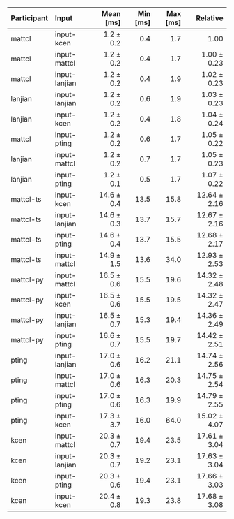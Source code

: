 | Participant | Input | Mean [ms] | Min [ms] | Max [ms] | Relative |
|:---|:---|---:|---:|---:|---:|
| mattcl | input-kcen | 1.2 ± 0.2 | 0.4 | 1.7 | 1.00 |
| mattcl | input-mattcl | 1.2 ± 0.2 | 0.4 | 1.7 | 1.00 ± 0.23 |
| mattcl | input-lanjian | 1.2 ± 0.2 | 0.4 | 1.9 | 1.02 ± 0.23 |
| lanjian | input-lanjian | 1.2 ± 0.2 | 0.6 | 1.9 | 1.03 ± 0.23 |
| lanjian | input-kcen | 1.2 ± 0.2 | 0.4 | 1.8 | 1.04 ± 0.24 |
| mattcl | input-pting | 1.2 ± 0.2 | 0.6 | 1.7 | 1.05 ± 0.22 |
| lanjian | input-mattcl | 1.2 ± 0.2 | 0.7 | 1.7 | 1.05 ± 0.23 |
| lanjian | input-pting | 1.2 ± 0.1 | 0.5 | 1.7 | 1.07 ± 0.22 |
| mattcl-ts | input-kcen | 14.6 ± 0.4 | 13.5 | 15.8 | 12.64 ± 2.16 |
| mattcl-ts | input-lanjian | 14.6 ± 0.3 | 13.7 | 15.7 | 12.67 ± 2.16 |
| mattcl-ts | input-pting | 14.6 ± 0.4 | 13.7 | 15.5 | 12.68 ± 2.17 |
| mattcl-ts | input-mattcl | 14.9 ± 1.5 | 13.6 | 34.0 | 12.93 ± 2.53 |
| mattcl-py | input-mattcl | 16.5 ± 0.6 | 15.5 | 19.6 | 14.32 ± 2.48 |
| mattcl-py | input-kcen | 16.5 ± 0.6 | 15.5 | 19.5 | 14.32 ± 2.47 |
| mattcl-py | input-lanjian | 16.5 ± 0.7 | 15.3 | 19.4 | 14.36 ± 2.49 |
| mattcl-py | input-pting | 16.6 ± 0.7 | 15.5 | 19.7 | 14.42 ± 2.51 |
| pting | input-lanjian | 17.0 ± 0.6 | 16.2 | 21.1 | 14.74 ± 2.56 |
| pting | input-mattcl | 17.0 ± 0.6 | 16.3 | 20.3 | 14.75 ± 2.54 |
| pting | input-pting | 17.0 ± 0.6 | 16.3 | 19.9 | 14.79 ± 2.55 |
| pting | input-kcen | 17.3 ± 3.7 | 16.0 | 64.0 | 15.02 ± 4.07 |
| kcen | input-mattcl | 20.3 ± 0.7 | 19.4 | 23.5 | 17.61 ± 3.04 |
| kcen | input-lanjian | 20.3 ± 0.7 | 19.2 | 23.1 | 17.63 ± 3.04 |
| kcen | input-pting | 20.3 ± 0.6 | 19.4 | 23.1 | 17.66 ± 3.03 |
| kcen | input-kcen | 20.4 ± 0.8 | 19.3 | 23.8 | 17.68 ± 3.08 |
